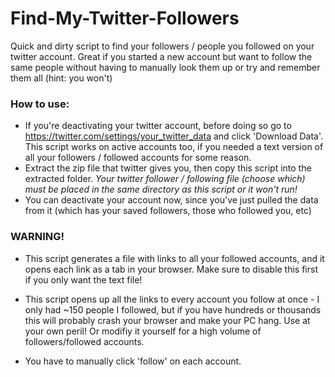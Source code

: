 # Find-My-Twitter-Followers
Quick and dirty script to find your followers / people you followed on your twitter account. Great if you started a new account but want to follow the same people without having to manually look them up or try and remember them all (hint: you won't)


### How to use:
- If you're deactivating your twitter account, before doing so go to https://twitter.com/settings/your_twitter_data and click 'Download Data'. This script works on active accounts too, if you needed a text version of all your followers / followed accounts for some reason. 
- Extract the zip file that twitter gives you, then copy this script into the extracted folder. 
*Your twitter follower / following file (choose which) must be placed in the same directory as this script or it won't run!*
- You can deactivate your account now, since you've just pulled the data from it (which has your saved followers, those who followed you, etc)

### WARNING!
- This script generates a file with links to all your followed accounts, and it opens each link as a tab in your browser. Make sure to disable this first if you only want the text file!

- This script opens up all the links to every account you follow at once - I only had ~150 people I followed, but if you have hundreds or thousands this will probably crash your browser and make your PC hang. Use at your own peril! Or modifiy it yourself for a high volume of followers/followed accounts.
- You have to manually click 'follow' on each account. 
